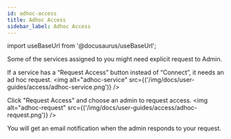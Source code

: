 ```yaml
---
id: adhoc-access
title: Adhoc Access
sidebar_label: Adhoc Access
---
```


import useBaseUrl from '@docusaurus/useBaseUrl';


Some of the services assigned to you might need explicit request to Admin.  

If a service has a “Request Access” button instead of “Connect”, it needs an ad hoc request.
<img  alt="adhoc-service" src={('/img/docs/user-guides/access/adhoc-service.png')} />

Click "Request Access" and choose an admin to request access.
<img  alt="adhoc-request" src={('/img/docs/user-guides/access/adhoc-request.png')} />

You will get an email notification when the admin responds to your request.

